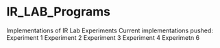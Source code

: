 # IR_LAB_Programs
Implementations of IR Lab Experiments
Current implementations pushed:
Experiment 1
Experiment 2
Experiment 3
Experiment 4
Experimetn 6
